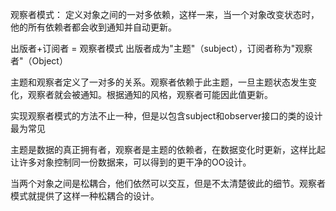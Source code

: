 观察者模式：
定义对象之间的一对多依赖，这样一来，当一个对象改变状态时，他的所有依赖者都会收到通知并自动更新。


出版者+订阅者 = 观察者模式
出版者成为"主题"（subject），订阅者称为"观察者"（Object）

主题和观察者定义了一对多的关系。观察者依赖于此主题，一旦主题状态发生变化，观察者就会被通知。根据通知的风格，观察者可能因此值更新。

实现观察者模式的方法不止一种，但是以包含subject和observer接口的类的设计最为常见

主题是数据的真正拥有者，观察者是主题的依赖者，在数据变化时更新，这样比起让许多对象控制同一份数据来，可以得到的更干净的OO设计。

当两个对象之间是松耦合，他们依然可以交互，但是不太清楚彼此的细节。观察者模式就提供了这样一种松耦合的设计。
